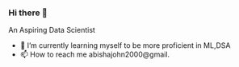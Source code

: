 ### Hi there 👋
 An Aspiring Data Scientist
- 🌱 I’m currently learning myself to be more proficient in ML,DSA
- 📫 How to reach me abishajohn2000@gmail.

<!--
**abisha02/abisha02** is a ✨ _special_ ✨ repository because its `README.md` (this file) appears on your GitHub profile.

Here are some ideas to get you started:

- ### Hi there 👋 I’m Abisha John
- 👀 An Aspiring Data Scientist
- 🌱 I’m currently learning myself to be more proficient in ML,DSA
- 📫 How to reach me abishajohn2000@gmail. 
-🔭 I’m currently working on ...
- 🌱 I’m currently learning ...
- 👯 I’m looking to collaborate on ...
- 🤔 I’m looking for help with ...
- 💬 Ask me about ...
- 📫 How to reach me: ...
- 😄 Pronouns: ...
- ⚡ Fun fact: ...
-->
